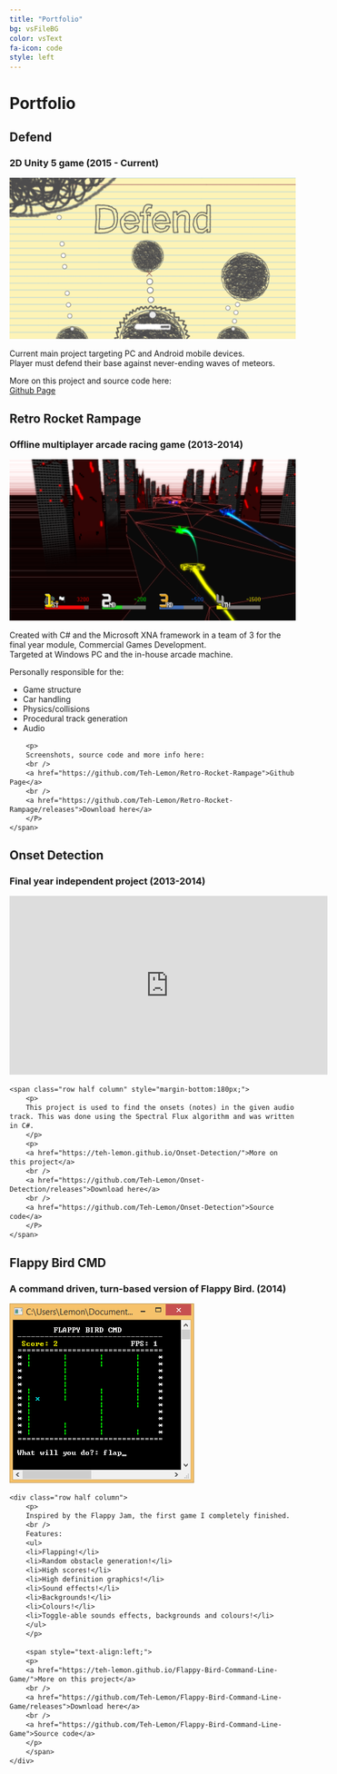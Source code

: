 ```yaml
---
title: "Portfolio"
bg: vsFileBG
color: vsText
fa-icon: code
style: left
---
```

# Portfolio

## Defend


### 2D Unity 5 game (2015 - Current)

<div style="display: block;">
	<a href="/img/screenshots/defend.png" class="row half column" style="text-align:center;">
	<img src="/img/screenshots/defend.png" alt="defend Screenshot" title="defend Screenshot"/>
	</a>
	<span class="row half column" style="margin-bottom:130px;">
		<p>
		Current main project targeting PC and Android mobile devices. 
		<br />
		Player must defend their base against never-ending waves of meteors.
		</p>
		<p>
		More on this project and source code here:
		<br />
		<a href="https://github.com/Teh-Lemon/Defend-Game">Github Page</a>
		</P>
	</span>
</div>


## Retro Rocket Rampage


### Offline multiplayer arcade racing game (2013-2014)

<div style="display: block;">
	<a href="/img/screenshots/RRR.png" class="row half column" style="text-align:center;">
	<img src="/img/screenshots/RRR.png" alt="RRR Screenshot" title="RRR Screenshot"/>
	</a>
	<span class="row half column" style="margin-bottom:0px;">
		<p>
		Created with C# and the Microsoft XNA framework in a team of 3 for the final year module, Commercial Games Development.
		<br />
		Targeted at Windows PC and the in-house arcade machine.
		</p>
		<p>
		Personally responsible for the:
		<ul>
		  <li>Game structure</li>
		  <li>Car handling</li>
		  <li>Physics/collisions</li>
		  <li>Procedural track generation</li>
		  <li>Audio</li>
		</ul>
		</p>
		
		<p>
		Screenshots, source code and more info here:
		<br />
		<a href="https://github.com/Teh-Lemon/Retro-Rocket-Rampage">Github Page</a>	
		<br />
		<a href="https://github.com/Teh-Lemon/Retro-Rocket-Rampage/releases">Download here</a>	
		</P>
	</span>
</div>

## Onset Detection


### Final year independent project (2013-2014)

<div style="display: block;">
	<iframe class="row half column" src="https://www.youtube.com/embed/vMfhnrMsfa4" width="560" height="315" style="border:0;" allowfullscreen></iframe>

	<span class="row half column" style="margin-bottom:180px;">
		<p>
		This project is used to find the onsets (notes) in the given audio track. This was done using the Spectral Flux algorithm and was written in C#.
		</p>
		<p>
		<a href="https://teh-lemon.github.io/Onset-Detection/">More on this project</a>	
		<br />
		<a href="https://github.com/Teh-Lemon/Onset-Detection/releases">Download here</a>		
		<br />
		<a href="https://github.com/Teh-Lemon/Onset-Detection">Source code</a>		
		</P>
	</span>
</div>


## Flappy Bird CMD


### A command driven, turn-based version of Flappy Bird. (2014)


<div>
	<a href="/img/screenshots/flappybird.png" class="row half column" style="text-align:center;">
	<img src="/img/screenshots/flappybird.png" alt="Flappy Bird Screenshot" title="Flappy Bird Screenshot"/>
	</a>
	
	<div class="row half column">	
		<p>
		Inspired by the Flappy Jam, the first game I completely finished.
		<br />
		Features:
		<ul>
		<li>Flapping!</li>
		<li>Random obstacle generation!</li>
		<li>High scores!</li>
		<li>High definition graphics!</li>
		<li>Sound effects!</li>
		<li>Backgrounds!</li>
		<li>Colours!</li>
		<li>Toggle-able sounds effects, backgrounds and colours!</li>
		</ul>
		</p>

		<span style="text-align:left;">
		<p>
		<a href="https://teh-lemon.github.io/Flappy-Bird-Command-Line-Game/">More on this project</a>	
		<br />
		<a href="https://github.com/Teh-Lemon/Flappy-Bird-Command-Line-Game/releases">Download here</a>				
		<br />
		<a href="https://github.com/Teh-Lemon/Flappy-Bird-Command-Line-Game">Source code</a>
		</p>		
		</span>
	</div>
</div>

